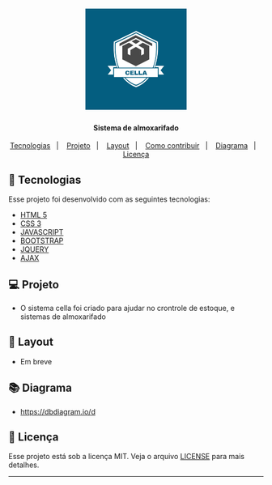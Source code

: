 <h1 align="center">
    <img alt="CELLA" title="#CELLA" src="https://github.com/IamThiago-IT/Cella/blob/master/img/SenaiLogo3_2_20.png" width="200px" />
</h1>
<h4 align="center">
   Sistema de almoxarifado
</h4>
<p align="center">
  <a href="#rocket-tecnologias">Tecnologias</a>&nbsp;&nbsp;&nbsp;|&nbsp;&nbsp;&nbsp;
  <a href="#-projeto">Projeto</a>&nbsp;&nbsp;&nbsp;|&nbsp;&nbsp;&nbsp;
  <a href="#-layout">Layout</a>&nbsp;&nbsp;&nbsp;|&nbsp;&nbsp;&nbsp;
  <a href="#-como-contribuir">Como contribuir</a>&nbsp;&nbsp;&nbsp;|&nbsp;&nbsp;&nbsp;
  <a href="#memo-licença">Diagrama</a>&nbsp;&nbsp;&nbsp;|&nbsp;&nbsp;&nbsp;
  <a href="#memo-licença">Licença</a>
</p>

## :rocket: Tecnologias

Esse projeto foi desenvolvido com as seguintes tecnologias:

- [HTML 5](https://html.com/)
- [CSS 3](http://www.css3.info/)
- [JAVASCRIPT](https://www.javascript.com/)
- [BOOTSTRAP](https://blog.getbootstrap.com/2016/07/25/bootstrap-3-3-7-released/)
- [JQUERY](https://jquery.com/)
- [AJAX](https://pt.wikipedia.org/wiki/Ajax_(programa%C3%A7%C3%A3o))

## 💻 Projeto

- O sistema cella foi criado para ajudar no crontrole de estoque, e sistemas de almoxarifado

## 🔖 Layout

- Em breve

## 📚 Diagrama
- https://dbdiagram.io/d

## :memo: Licença

Esse projeto está sob a licença MIT. Veja o arquivo [LICENSE](LICENSE.md) para mais detalhes.

---
